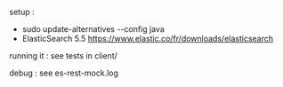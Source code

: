 setup :
- sudo update-alternatives --config java
- ElasticSearch 5.5 https://www.elastic.co/fr/downloads/elasticsearch

running it : see tests in client/

debug :
see es-rest-mock.log

